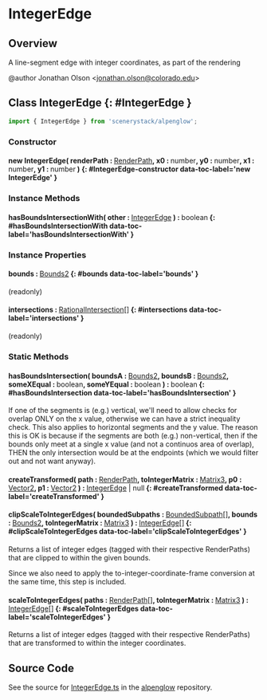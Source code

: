 # IntegerEdge

## Overview

A line-segment edge with integer coordinates, as part of the rendering

@author Jonathan Olson &lt;jonathan.olson@colorado.edu&gt;

## Class IntegerEdge {: #IntegerEdge }


```js
import { IntegerEdge } from 'scenerystack/alpenglow';
```
### Constructor

#### new IntegerEdge( renderPath : <span style="font-weight: 400;">[RenderPath](../alpenglow/RenderPath.md)</span>, x0 : <span style="font-weight: 400;"><span style="color: hsla(calc(var(--md-hue) + 180deg),80%,40%,1);">number</span></span>, y0 : <span style="font-weight: 400;"><span style="color: hsla(calc(var(--md-hue) + 180deg),80%,40%,1);">number</span></span>, x1 : <span style="font-weight: 400;"><span style="color: hsla(calc(var(--md-hue) + 180deg),80%,40%,1);">number</span></span>, y1 : <span style="font-weight: 400;"><span style="color: hsla(calc(var(--md-hue) + 180deg),80%,40%,1);">number</span></span> ) {: #IntegerEdge-constructor data-toc-label='new IntegerEdge' }

### Instance Methods

#### hasBoundsIntersectionWith( other : <span style="font-weight: 400;">[IntegerEdge](../alpenglow/IntegerEdge.md)</span> ) : <span style="font-weight: 400;"><span style="color: hsla(calc(var(--md-hue) + 180deg),80%,40%,1);">boolean</span></span> {: #hasBoundsIntersectionWith data-toc-label='hasBoundsIntersectionWith' }

### Instance Properties

#### bounds : <span style="font-weight: 400;">[Bounds2](../dot/Bounds2.md)</span> {: #bounds data-toc-label='bounds' }

(readonly)

#### intersections : <span style="font-weight: 400;">[RationalIntersection](../alpenglow/RationalIntersection.md)[]</span> {: #intersections data-toc-label='intersections' }

(readonly)

### Static Methods

#### hasBoundsIntersection( boundsA : <span style="font-weight: 400;">[Bounds2](../dot/Bounds2.md)</span>, boundsB : <span style="font-weight: 400;">[Bounds2](../dot/Bounds2.md)</span>, someXEqual : <span style="font-weight: 400;"><span style="color: hsla(calc(var(--md-hue) + 180deg),80%,40%,1);">boolean</span></span>, someYEqual : <span style="font-weight: 400;"><span style="color: hsla(calc(var(--md-hue) + 180deg),80%,40%,1);">boolean</span></span> ) : <span style="font-weight: 400;"><span style="color: hsla(calc(var(--md-hue) + 180deg),80%,40%,1);">boolean</span></span> {: #hasBoundsIntersection data-toc-label='hasBoundsIntersection' }

If one of the segments is (e.g.) vertical, we'll need to allow checks for overlap ONLY on the x value, otherwise
we can have a strict inequality check. This also applies to horizontal segments and the y value.
The reason this is OK is because if the segments are both (e.g.) non-vertical, then if the bounds only meet
at a single x value (and not a continuos area of overlap), THEN the only intersection would be at the
endpoints (which we would filter out and not want anyway).

#### createTransformed( path : <span style="font-weight: 400;">[RenderPath](../alpenglow/RenderPath.md)</span>, toIntegerMatrix : <span style="font-weight: 400;">[Matrix3](../dot/Matrix3.md)</span>, p0 : <span style="font-weight: 400;">[Vector2](../dot/Vector2.md)</span>, p1 : <span style="font-weight: 400;">[Vector2](../dot/Vector2.md)</span> ) : <span style="font-weight: 400;">[IntegerEdge](../alpenglow/IntegerEdge.md) | <span style="color: hsla(calc(var(--md-hue) + 180deg),80%,40%,1);">null</span></span> {: #createTransformed data-toc-label='createTransformed' }

#### clipScaleToIntegerEdges( boundedSubpaths : <span style="font-weight: 400;">[BoundedSubpath](../alpenglow/BoundedSubpath.md)[]</span>, bounds : <span style="font-weight: 400;">[Bounds2](../dot/Bounds2.md)</span>, toIntegerMatrix : <span style="font-weight: 400;">[Matrix3](../dot/Matrix3.md)</span> ) : <span style="font-weight: 400;">[IntegerEdge](../alpenglow/IntegerEdge.md)[]</span> {: #clipScaleToIntegerEdges data-toc-label='clipScaleToIntegerEdges' }

Returns a list of integer edges (tagged with their respective RenderPaths) that are clipped to within the given
bounds.

Since we also need to apply the to-integer-coordinate-frame conversion at the same time, this step is included.

#### scaleToIntegerEdges( paths : <span style="font-weight: 400;">[RenderPath](../alpenglow/RenderPath.md)[]</span>, toIntegerMatrix : <span style="font-weight: 400;">[Matrix3](../dot/Matrix3.md)</span> ) : <span style="font-weight: 400;">[IntegerEdge](../alpenglow/IntegerEdge.md)[]</span> {: #scaleToIntegerEdges data-toc-label='scaleToIntegerEdges' }

Returns a list of integer edges (tagged with their respective RenderPaths) that are transformed to within the
integer coordinates.



## Source Code

See the source for [IntegerEdge.ts](https://github.com/phetsims/alpenglow/blob/main/js/cag/IntegerEdge.ts) in the [alpenglow](https://github.com/phetsims/alpenglow) repository.
